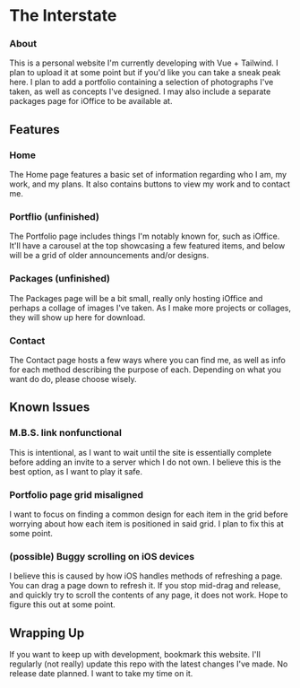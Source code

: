# The Interstate

### About
This is a personal website I'm currently developing with Vue + Tailwind. I plan to upload it at some point but if you'd like you can take a sneak peak here. I plan to add a portfolio containing a selection of photographs I've taken, as well as concepts I've designed. I may also include a separate packages page for iOffice to be available at.

## Features
### Home
The Home page features a basic set of information regarding who I am, my work, and my plans. It also contains buttons to view my work and to contact me.

### Portflio (unfinished)
The Portfolio page includes things I'm notably known for, such as iOffice. It'll have a carousel at the top showcasing a few featured items, and below will be a grid of older announcements and/or designs.

### Packages (unfinished)
The Packages page will be a bit small, really only hosting iOffice and perhaps a collage of images I've taken. As I make more projects or collages, they will show up here for download.

### Contact
The Contact page hosts a few ways where you can find me, as well as info for each method describing the purpose of each. Depending on what you want do do, please choose wisely.

## Known Issues
### M.B.S. link nonfunctional
This is intentional, as I want to wait until the site is essentially complete before adding an invite to a server which I do not own. I believe this is the best option, as I want to play it safe.

### Portfolio page grid misaligned
I want to focus on finding a common design for each item in the grid before worrying about how each item is positioned in said grid. I plan to fix this at some point.

### (possible) Buggy scrolling on iOS devices
I believe this is caused by how iOS handles methods of refreshing a page. You can drag a page down to refresh it. If you stop mid-drag and release, and quickly try to scroll the contents of any page, it does not work. Hope to figure this out at some point.

## Wrapping Up
If you want to keep up with development, bookmark this website. I'll regularly (not really) update this repo with the latest changes I've made. No release date planned. I want to take my time on it.